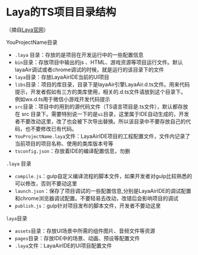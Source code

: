 # Laya的TS项目目录结构

（摘自[Laya官网](https://layabox.com)）


YouProjectName目录

- `.laya` 目录：存放的是项目在开发运行中的一些配置信息
- `bin`目录：存放项目中输出的js 、HTML、游戏资源等项目运行文件。默认layaAir调试或者chrome调试的时候，就是运行的该目录下的文件
- `laya`目录：存放LayaAirIDE当前的UI项目
- `libs`目录：项目的库目录，目录下是layaAir引擎LayaAir.d.ts文件。用来代码提示，开发者假如有三方的类库使用，相关的.d.ts文件请放到这个目录下。 例如wx.d.ts用于微信小游戏开发代码提示
- `src`目录：项目中的用到的源代码文件（TS语言项目是.ts文件），默认都存放在 src 目录下。需要特别说一下的是`ui`目录，这里属于IDE自动生成的，开发者不要改动这里，改了也会被下次导出替换。所以该目录中不要存放自己的代码，也不要修改已有代码。
- `YouProjectName.laya`文件：LayaAirIDE项目的工程配置文件，文件内记录了当前项目的项目名称、使用的类库版本号等
- `tsconfig.json`：存放着IDE的编译配置信息，勿删



`.laya` 目录

- `compile.js`：gulp自定义编译流程的脚本文件，如果开发者对gulp比较熟悉的可以修改，否则不要动这里
- `launch.json`：保存了项目调试的一些配置信息,分别是LayaAirIDE的调试配置和chrome浏览器调试配置。不要轻易去改动，改错后会影响项目的调试
- `publish.js`：gulp针对项目发布的脚本文件，开发者不要动这里



`laya`目录

- `assets`目录：存放UI场景中所需的组件图片、音频文件等资源
- `pages`目录：存放IDE中的场景、动画、预设等配置文件
- `.laya`文件：LayaAirIDE的UI项目配置文件